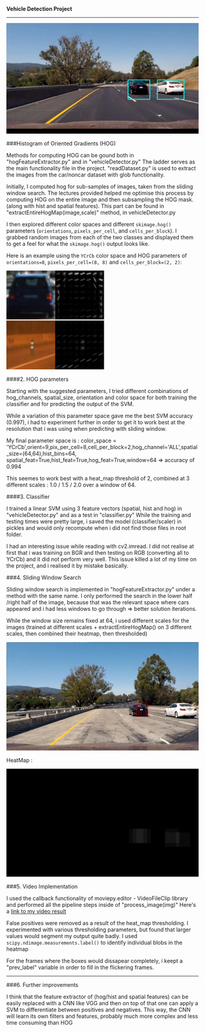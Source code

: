 
**Vehicle Detection Project**

[//]: # (Image References)
[image1]: ./output_images/Car_features.png
[image2]: ./output_images/NotCar_features.png
[image3]: ./output_images/img_7.jpg
[image4]: ./output_images/heat_6.jpg
[image5]: ./output_images/vehicleDetector.jpg
[video1]: ./output.mp4
 

---

![alt text][image5]

###Histogram of Oriented Gradients (HOG)

Methods for computing HOG can be gound both in "hogFeatureExtractor.py" and in "vehicleDetector.py"
The ladder serves as the main functionality file in the project.
"readDataset.py" is used to extract the images from the car/noncar dataset with glob functionality.

Initially, I computed hog for sub-samples of images, taken from the sliding window search.
The lectures provided helped me optimise this process by computing HOG on the entire image and then subsampling the HOG mask. (along with hist and spatial features). This part can be found in "extractEntireHogMap(image,scale)" method, in vehicleDetector.py

I then explored different color spaces and different `skimage.hog()` parameters (`orientations`, `pixels_per_cell`, and `cells_per_block`).  I grabbed random images from each of the two classes and displayed them to get a feel for what the `skimage.hog()` output looks like.

Here is an example using the `YCrCb` color space and HOG parameters of `orientations=8`, `pixels_per_cell=(8, 8)` and `cells_per_block=(2, 2)`:

![alt text][image1]
![alt text][image2]

####2. HOG parameters

Starting with the suggested parameters, I tried different combinations of hog_channels, spatial_size, orientation and color space for both training the classifier and for predicting the output of the SVM. 

While a variation of this parameter space gave me the best SVM accuracy (0.997), i had to experiment further in order to get it to work best at the resolution that i was using when predicting with sliding window. 

My final parameter space is : color_space = 'YCrCb',orient=9,pix_per_cell=8,cell_per_block=2,hog_channel='ALL',spatial_size=(64,64),hist_bins=64, spatial_feat=True,hist_feat=True,hog_feat=True,window=64 => accuracy of 0.994

This seemes to work best with a heat_map threshold of 2, combined at 3 different scales : 1.0 / 1.5 / 2.0 over a window of 64.


####3. Classifier

I trained a linear SVM using 3 feature vectors (spatial, hist and hog) in "vehicleDetector.py" and as a test in "classifier.py"
While the training and testing times were pretty large, i saved the model (classifier/scaler) in pickles and would only recompute when i did not find those files in root folder.

I had an interesting issue while reading with cv2.imread. I did not realise at first that i was training on BGR and then testing on RGB (converting all to YCrCb) and it did not perform very well. This issue killed a lot of my time on the project, and i realised it by mistake basically.

###4. Sliding Window Search

Sliding window search is implemented in "hogFeatureExtractor.py" under a method with the same name.
I only performed the search in the lower half /right half of the image, because that was the relevant space where cars appeared and i had less windows to go through => better solution iterations.

While the window size remains fixed at 64, i used different scales for the images (trained at different scales + extractEntireHogMap() on 3 different scales, then combined their heatmap, then thresholded)

![alt text][image3]

HeatMap : 

![alt text][image4]

###5. Video Implementation

I used the callback functionality of moviepy.editor - VideoFileClip library and performed all the pipeline steps inside of "process_image(img)"
Here's a [link to my video result](./output.mp4)

False positives were removed as a result of the heat_map thresholding. I experimented with various thresholding parameters, but found that larger values would segment my output quite badly. I used `scipy.ndimage.measurements.label()` to identify individual blobs in the heatmap

For the frames where the boxes would dissapear completely, i keept a "prev_label" variable in order to fill in the flickering frames.

---

###6. Further improvements

I think that the feature extractor of (hog/hist and spatial features) can be easily replaced with a CNN like VGG and then on top of that one can apply a SVM to differentiate between positives and negatives. This way, the CNN will learn its own filters and features, probably much more complex and less time consuming than HOG

